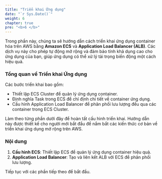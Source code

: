 ```yaml
---
title: "Triển khai Ứng dụng"
date: "`r Sys.Date()`"
weight: 6
chapter: true
pre: "<b>6 </b>"
---
```


Trong phần này, chúng ta sẽ hướng dẫn cách triển khai ứng dụng container hóa trên AWS bằng **Amazon ECS** và **Application Load Balancer (ALB)**. Các dịch vụ này cho phép tự động mở rộng và đảm bảo tính khả dụng cao cho ứng dụng của bạn, giúp ứng dụng có thể xử lý tải trọng biến động một cách hiệu quả.

### Tổng quan về Triển khai Ứng dụng

Các bước triển khai bao gồm:
- Thiết lập ECS Cluster để quản lý ứng dụng container.
- Định nghĩa Task trong ECS để chỉ định chi tiết về container ứng dụng.
- Cấu hình Application Load Balancer để phân phối lưu lượng đều qua các container trong ECS Cluster.

Làm theo từng phần dưới đây để hoàn tất cấu hình triển khai. Hướng dẫn này được thiết kế cho người mới bắt đầu để nắm bắt các kiến thức cơ bản về triển khai ứng dụng mở rộng trên AWS.

### Nội dung

1. **Cấu hình ECS**: Thiết lập ECS để quản lý ứng dụng container hiệu quả.
2. **Application Load Balancer**: Tạo và liên kết ALB với ECS để phân phối lưu lượng.

Tiếp tục với các phần tiếp theo để bắt đầu.
